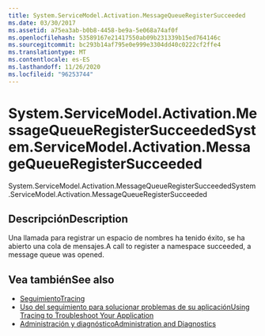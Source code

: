```yaml
---
title: System.ServiceModel.Activation.MessageQueueRegisterSucceeded
ms.date: 03/30/2017
ms.assetid: a75ea3ab-b0b8-4458-be9a-5e068a74af0f
ms.openlocfilehash: 53589167e21417550ab09b231339b15ed764146c
ms.sourcegitcommit: bc293b14af795e0e999e3304dd40c0222cf2ffe4
ms.translationtype: MT
ms.contentlocale: es-ES
ms.lasthandoff: 11/26/2020
ms.locfileid: "96253744"
---
```

# <a name="systemservicemodelactivationmessagequeueregistersucceeded"></a><span data-ttu-id="e45b5-102">System.ServiceModel.Activation.MessageQueueRegisterSucceeded</span><span class="sxs-lookup"><span data-stu-id="e45b5-102">System.ServiceModel.Activation.MessageQueueRegisterSucceeded</span></span>

<span data-ttu-id="e45b5-103">System.ServiceModel.Activation.MessageQueueRegisterSucceeded</span><span class="sxs-lookup"><span data-stu-id="e45b5-103">System.ServiceModel.Activation.MessageQueueRegisterSucceeded</span></span>  
  
## <a name="description"></a><span data-ttu-id="e45b5-104">Descripción</span><span class="sxs-lookup"><span data-stu-id="e45b5-104">Description</span></span>  

 <span data-ttu-id="e45b5-105">Una llamada para registrar un espacio de nombres ha tenido éxito, se ha abierto una cola de mensajes.</span><span class="sxs-lookup"><span data-stu-id="e45b5-105">A call to register a namespace succeeded, a message queue was opened.</span></span>  
  
## <a name="see-also"></a><span data-ttu-id="e45b5-106">Vea también</span><span class="sxs-lookup"><span data-stu-id="e45b5-106">See also</span></span>

- [<span data-ttu-id="e45b5-107">Seguimiento</span><span class="sxs-lookup"><span data-stu-id="e45b5-107">Tracing</span></span>](index.md)
- [<span data-ttu-id="e45b5-108">Uso del seguimiento para solucionar problemas de su aplicación</span><span class="sxs-lookup"><span data-stu-id="e45b5-108">Using Tracing to Troubleshoot Your Application</span></span>](using-tracing-to-troubleshoot-your-application.md)
- [<span data-ttu-id="e45b5-109">Administración y diagnóstico</span><span class="sxs-lookup"><span data-stu-id="e45b5-109">Administration and Diagnostics</span></span>](../index.md)
